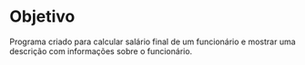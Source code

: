 # Objetivo
Programa criado para calcular salário final de um funcionário e mostrar uma descrição com informações sobre o funcionário.
